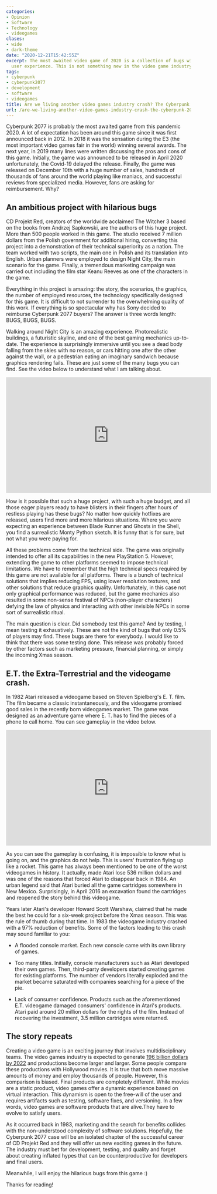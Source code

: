 ```yaml
---
categories:
- Opinion
- Software
- Technology
- videogames
clases:
- wide
- dark-theme
date: "2020-12-21T15:42:55Z"
excerpt: The most awaited video game of 2020 is a collection of bugs with a frustrating
  user experience. This is not something new in the video game industry.
tags:
- cyberpunk
- cyberpunk2077
- development
- software
- videogames
title: Are we living another video games industry crash? The Cyberpunk 2077 case
url: /are-we-living-another-video-games-industry-crash-the-cyberpunk-2077-case/
---
```

Cyberpunk 2077 is probably the most awaited game from this pandemic 2020. A lot of expectation has been around this game since it was first announced back in 2012. In 2018 it was the sensation during the E3 (the most important video games fair in the world) winning several awards. The next year, in 2019 many lines were written discussing the pros and cons of this game. Initially, the game was announced to be released in April 2020 unfortunately, the Covid-19 delayed the release. Finally, the game was released on December 10th with a huge number of sales, hundreds of thousands of fans around the world playing like maniacs, and successful reviews from specialized media. However, fans are asking for reimbursement. Why?

## An ambitious project with hilarious bugs

CD Projekt Red, creators of the worldwide acclaimed The Witcher 3 based on the books from Andrzej Sapkowski, are the authors of this huge project. More than 500 people worked in this game. The studio received 7 million dollars from the Polish government for additional hiring, converting this project into a demonstration of their technical superiority as a nation. The team worked with two scripts, the main one in Polish and its translation into English. Urban planners were employed to design Night City, the main scenario for the game. Finally, a tremendous marketing campaign was carried out including the film star Keanu Reeves as one of the characters in the game.

Everything in this project is amazing: the story, the scenarios, the graphics, the number of employed resources, the technology specifically designed for this game. It is difficult to not surrender to the overwhelming quality of this work. If everything is so spectacular why has Sony decided to reimburse Cyberpunk 2077 buyers? The answer is three words length: BUGS, BUGS, BUGS.


Walking around Night City is an amazing experience. Photorealistic buildings, a futuristic skyline, and one of the best gaming mechanics up-to-date. The experience is surprisingly immersive until you see a dead body falling from the skies with no reason, or cars hitting one after the other against the wall, or a pedestrian eating an imaginary sandwich because graphics rendering fails. These are just some of the many bugs you can find. See the video below to understand what I am talking about.


<iframe width="560" height="315" src="https://www.youtube.com/embed/r3pa8vbjUHg" frameborder="0" allow="accelerometer; autoplay; clipboard-write; encrypted-media; gyroscope; picture-in-picture" allowfullscreen></iframe>


How is it possible that such a huge project, with such a huge budget, and all those eager players ready to have blisters in their fingers after hours of restless playing has these bugs? No matter how quickly hotfixes are released, users find more and more hilarious situations. Where you were expecting an experience between Blade Runner and Ghosts in the Shell, you find a surrealistic Monty Python sketch. It is funny that is for sure, but not what you were paying for.

All these problems come from the technical side. The game was originally intended to offer all its capabilities in the new PlayStation 5. However, extending the game to other platforms seemed to impose technical limitations. We have to remember that the high technical specs required by this game are not available for all platforms. There is a bunch of technical solutions that implies reducing FPS, using lower resolution textures, and other solutions that reduce graphics quality. Unfortunately, in this case not only graphical performance was reduced, but the game mechanics also resulted in some non-sense festival of NPCs (non-player characters) defying the law of physics and interacting with other invisible NPCs in some sort of surrealistic ritual.

The main question is clear. Did somebody test this game? And by testing, I mean testing it exhaustively. These are not the kind of bugs that only 0.5% of players may find. These bugs are there for everybody. I would like to think that there was some testing done. This release was probably forced by other factors such as marketing pressure, financial planning, or simply the incoming Xmas season.

## E.T. the Extra-Terrestrial and the videogame crash.

In 1982 Atari released a videogame based on Steven Spielberg's E. T. film. The film became a classic instantaneously, and the videogame promised good sales in the recently born videogames market. The game was designed as an adventure game where E. T. has to find the pieces of a phone to call home. You can see gameplay in the video below.

<iframe width="560" height="315" src="https://www.youtube.com/embed/EFt-La3UUu0" frameborder="0" allow="accelerometer; autoplay; clipboard-write; encrypted-media; gyroscope; picture-in-picture" allowfullscreen></iframe>

As you can see the gameplay is confusing, it is impossible to know what is going on, and the graphics do not help. This is users' frustration flying up like a rocket. This game has always been mentioned to be one of the worst videogames in history. It actually, made Atari lose 536 million dollars and was one of the reasons that forced Atari to disappear back in 1984. An urban legend said that Atari buried all the game cartridges somewhere in New Mexico. Surprisingly, in April 2016 an excavation found the cartridges and reopened the story behind this videogame.

Years later Atari's developer Howard Scott Warshaw, claimed that he made the best he could for a six-week project before the Xmas season. This was the rule of thumb during that time. In 1983 the videogame industry crashed with a 97% reduction of benefits. Some of the factors leading to this crash may sound familiar to you:

- A flooded console market. Each new console came with its own library of games. 

- Too many titles. Initially, console manufacturers such as Atari developed their own games. Then, third-party developers started creating games for existing platforms. The number of vendors literally exploded and the market became saturated with companies searching for a piece of the pie.

- Lack of consumer confidence. Products such as the aforementioned E.T. videogame damaged consumers' confidence in Atari's products. Atari paid around 20 million dollars for the rights of the film. Instead of recovering the investment,  3.5 million cartridges were returned.

## The story repeats

Creating a video game is an exciting journey that involves multidisciplinary teams. The video games industry is expected to generate [196 billion dollars by 2022](https://www.investopedia.com/articles/investing/053115/how-video-game-industry-changing.asp) and productions become larger and larger. Some people compare these productions with Hollywood movies. It is true that both move massive amounts of money and employ thousands of people. However, this comparison is biased. Final products are completely different. While movies are a static product, video games offer a dynamic experience based on virtual interaction. This dynamism is open to the free-will of the user and requires artifacts such as testing, software fixes, and versioning. In a few words, video games are software products that are alive.They have to evolve to satisfy users.

As it occurred back in 1983, marketing and the search for benefits collides with the non-understood complexity of software solutions. Hopefully, the Cyberpunk 2077 case will be an isolated chapter of the successful career of CD Projekt Red and they will offer us new exciting games in the future. The industry must bet for development, testing, and quality and forget about creating inflated hypes that can be counterproductive for developers and final users.

Meanwhile, I will enjoy the hilarious bugs from this game :)

Thanks for reading!